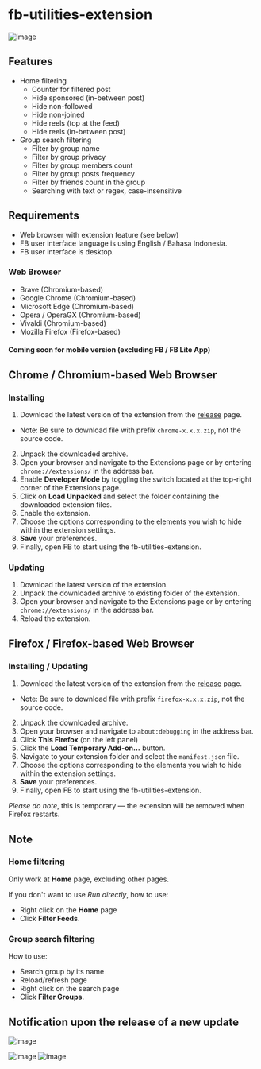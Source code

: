 # fb-utilities-extension

![image](https://github.com/user-attachments/assets/f6fd7466-c394-4bb7-bc2b-6b6df4113fb2)

## Features

- Home filtering
  - Counter for filtered post
  - Hide sponsored (in-between post)
  - Hide non-followed
  - Hide non-joined
  - Hide reels (top at the feed)
  - Hide reels (in-between post)
- Group search filtering
  - Filter by group name
  - Filter by group privacy
  - Filter by group members count
  - Filter by group posts frequency
  - Filter by friends count in the group
  - Searching with text or regex, case-insensitive

## Requirements

- Web browser with extension feature (see below)
- FB user interface language is using English / Bahasa Indonesia.
- FB user interface is desktop.

### Web Browser

- Brave (Chromium-based)
- Google Chrome (Chromium-based)
- Microsoft Edge (Chromium-based)
- Opera / OperaGX (Chromium-based)
- Vivaldi (Chromium-based)
- Mozilla Firefox (Firefox-based)

#### Coming soon for mobile version (excluding FB / FB Lite App)

## Chrome / Chromium-based Web Browser

### Installing 

1. Download the latest version of the extension from the [release](https://github.com/DOTzX/fb-utilities-extension/releases/latest) page.
  - Note: Be sure to download file with prefix `chrome-x.x.x.zip`, not the source code.
2. Unpack the downloaded archive.
3. Open your browser and navigate to the Extensions page or by entering `chrome://extensions/` in the address bar.
4. Enable **Developer Mode** by toggling the switch located at the top-right corner of the Extensions page.
5. Click on **Load Unpacked** and select the folder containing the downloaded extension files.
6. Enable the extension.
7. Choose the options corresponding to the elements you wish to hide within the extension settings.
8. **Save** your preferences.
9. Finally, open FB to start using the fb-utilities-extension.

### Updating

1. Download the latest version of the extension.
2. Unpack the downloaded archive to existing folder of the extension.
3. Open your browser and navigate to the Extensions page or by entering `chrome://extensions/` in the address bar.
4. Reload the extension.

## Firefox / Firefox-based Web Browser

### Installing / Updating

1. Download the latest version of the extension from the [release](https://github.com/DOTzX/fb-utilities-extension/releases/latest) page.
  - Note: Be sure to download file with prefix `firefox-x.x.x.zip`, not the source code.
2. Unpack the downloaded archive.
3. Open your browser and navigate to `about:debugging` in the address bar.
4. Click **This Firefox** (on the left panel)
5. Click the **Load Temporary Add-on...** button.
6. Navigate to your extension folder and select the `manifest.json` file.
7. Choose the options corresponding to the elements you wish to hide within the extension settings.
8. **Save** your preferences.
9. Finally, open FB to start using the fb-utilities-extension.

_Please do note_, this is temporary — the extension will be removed when Firefox restarts.

## Note

### Home filtering

Only work at **Home** page, excluding other pages.

If you don't want to use _Run directly_, how to use:
- Right click on the **Home** page
- Click **Filter Feeds**.

### Group search filtering

How to use:
- Search group by its name
- Reload/refresh page
- Right click on the search page
- Click **Filter Groups**.

## Notification upon the release of a new update

![image](https://github.com/user-attachments/assets/3bd0c469-2140-4796-9710-db67b6991526)

![image](https://github.com/user-attachments/assets/f35afee4-2791-4524-8ff5-9622fb7a2831)
![image](https://github.com/user-attachments/assets/f48244b4-00bf-4c04-b075-e37743ea4cb1)
